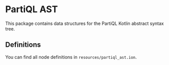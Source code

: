 # PartiQL AST

This package contains data structures for the PartiQL Kotlin abstract syntax tree.

## Definitions

You can find all node definitions in `resources/partiql_ast.ion`.
